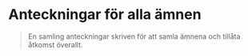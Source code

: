 # Anteckningar för alla ämnen
> En samling anteckningar skriven för att samla ämnena och tillåta åtkomst överallt.